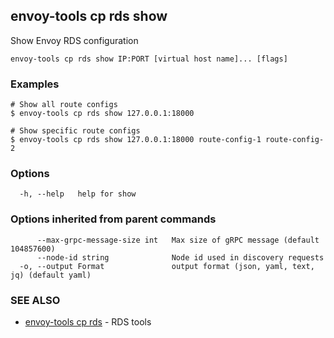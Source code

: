 ## envoy-tools cp rds show

Show Envoy RDS configuration

```
envoy-tools cp rds show IP:PORT [virtual host name]... [flags]
```

### Examples

```
# Show all route configs
$ envoy-tools cp rds show 127.0.0.1:18000

# Show specific route configs
$ envoy-tools cp rds show 127.0.0.1:18000 route-config-1 route-config-2

```

### Options

```
  -h, --help   help for show
```

### Options inherited from parent commands

```
      --max-grpc-message-size int   Max size of gRPC message (default 104857600)
      --node-id string              Node id used in discovery requests
  -o, --output Format               output format (json, yaml, text, jq) (default yaml)
```

### SEE ALSO

* [envoy-tools cp rds](envoy-tools_cp_rds.md)	 - RDS tools

